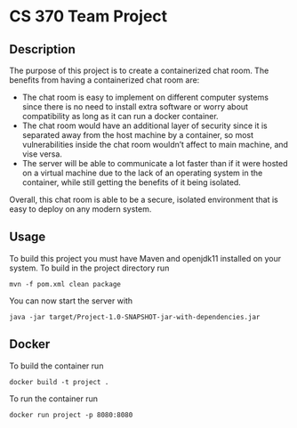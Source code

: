 # CS 370 Team Project
## Description
<p>
  The purpose of this project is to create a containerized chat room. The benefits from having a containerized chat room are: 
  <ul>
      <li> The chat room is easy to implement on different computer systems since there is no need to install extra software or worry about compatibility as long as it can run a docker container.</i>
      <li> The chat room would have an additional layer of security since it is separated away from the host machine by a container, so most vulnerabilities inside the chat room wouldn’t affect to main machine, and vise versa. </li>
      <li> The server will be able to communicate a lot faster than if it were hosted on a virtual machine due to the lack of an operating system in the container, while still getting the benefits of it being isolated.</li>
  </ul>
  Overall, this chat room is able to be a secure, isolated environment that is easy to deploy on any modern system.
</p>

## Usage
To build this project you must have Maven and openjdk11 installed on your system. 
To build in the project directory run

    mvn -f pom.xml clean package
You can now start the server with

    java -jar target/Project-1.0-SNAPSHOT-jar-with-dependencies.jar

## Docker
To build the container run 
    
    docker build -t project .
To run the container run

    docker run project -p 8080:8080
